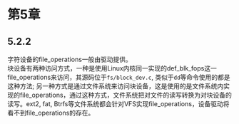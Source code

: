 # 第5章
## 5.2.2
字符设备的file_operations一般由驱动提供。   
块设备有两种访问方式，一种是使用Linux内核同一实现的def_blk_fops这一file_operations来访问，其源码位于`fs/block_dev.c`, 类似于`dd`等命令使用的都是这种方法; 另一种方式是通过文件系统来访问块设备，这是使用的是文件系统内实现的file_operations，通过这种方式，文件系统把对文件的读写转换为对块设备的读写。ext2, fat, Btrfs等文件系统都会针对VFS实现file_operations，设备驱动将看不到file_operations的存在。 